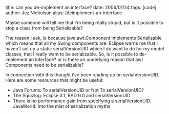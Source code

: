 title: can you de-implement an interface?
date: 2006/01/24
tags: [code]
author: Jez Nicholson
alias: /deimplement-an-interface

Maybe someone will tell me that i'm being really stupid, but is it possible to stop a class from being Serializable?

The reason I ask, is because java.awt.Component implements Serializable which means that all my Swing components are. Eclipse warns me that I haven't set up a static serialVersionUID which I do want to do for my model classes, that I really want to be serializable. So, is it possible to de-implement an interface? or is there an underlying reason that awt Components need to be serializable?

In connection with this thought i've been reading up on serialVersionUID. Here are some resources that might be useful:

* Java Forums: To serialVersionUID or Not To serialVersionUID?
* The Squizlog: Eclipse 3.1, RAD 6.0 and serialVersionUID
* There is no performance gain from specifying a serialVersionUID. JavaWorld: Into the mist of serialization myths